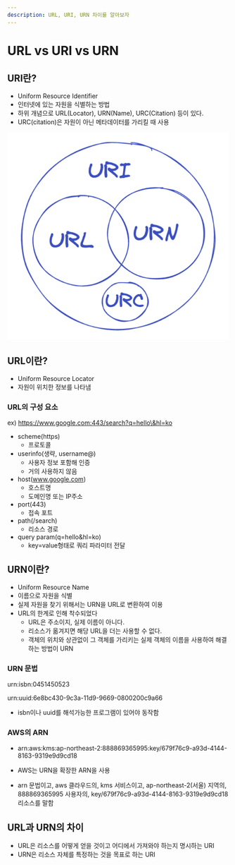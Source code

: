```yaml
---
description: URL, URI, URN 차이를 알아보자
---
```


# URL vs URI vs URN



## URI란?

* Uniform Resource Identifier
* 인터넷에 있는 자원을 식별하는 방법
* 하위 개념으로 URL(Locator), URN(Name), URC(Citation) 등이 있다.
* URC(citation)은 자원이 아닌 메타데이터를 가리킬 때 사용

![](<../.gitbook/assets/image (7) (1).png>)

## URL이란?

* Uniform Resource Locator
* 자원이 위치한 정보를 나타냄

### URL의 구성 요소

ex) https://www.google.com:443/search?q=hello\&hl=ko

* scheme(https)
  * 프로토콜
* userinfo(생략, username@)
  * 사용자 정보 포함해 인증
  * 거의 사용하지 않음
* host(www.google.com)
  * 호스트명
  * 도메인명 또는 IP주소
* port(443)
  * 접속 포트
* path(/search)
  * 리소스 경로
* query param(q=hello\&hl=ko)
  * key=value형태로 쿼리 파라미터 전달

## URN이란?

* Uniform Resource Name
* 이름으로 자원을 식별
* 실제 자원을 찾기 위해서는 URN을 URL로 변환하여 이용
* URL의 한계로 인해 착수되었다
  * URL은 주소이지, 실제 이름이 아니다.
  * 리소스가 옮겨지면 해당 URL을 더는 사용할 수 없다.
  * 객체의 위치와 상관없이 그 객체를 가리키는 실제 객체의 이름을 사용하여 해결하는 방법이 URN

### URN 문법

urn:isbn:0451450523

urn:uuid:6e8bc430-9c3a-11d9-9669-0800200c9a66

* isbn이나 uuid를 해석가능한 프로그램이 있어야 동작함

### AWS의 ARN

*   arn:aws:kms:ap-northeast-2:888869365995:key/679f76c9-a93d-4144-8163-9319e9d9cd18


* AWS는 URN을 확장한 ARN을 사용
* arn 문법이고, aws 클라우드의, kms 서비스이고, ap-northeast-2(서울) 지역의, 888869365995 사용자의, key/679f76c9-a93d-4144-8163-9319e9d9cd18 리소스를 말함

## URL과 URN의 차이

* URL은 리소스를 어떻게 얻을 것이고 어디에서 가져와야 하는지 명시하는 URI
* URN은 리소스 자체를 특정하는 것을 목표로 하는 URI

